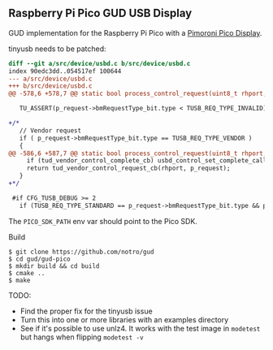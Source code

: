 Raspberry Pi Pico GUD USB Display
---------------------------------

GUD implementation for the Raspberry Pi Pico with a [Pimoroni Pico Display](https://shop.pimoroni.com/products/pico-display-pack).

tinyusb needs to be patched:
```diff
diff --git a/src/device/usbd.c b/src/device/usbd.c
index 90edc3dd..054517ef 100644
--- a/src/device/usbd.c
+++ b/src/device/usbd.c
@@ -578,6 +578,7 @@ static bool process_control_request(uint8_t rhport, tusb_control_request_t const

   TU_ASSERT(p_request->bmRequestType_bit.type < TUSB_REQ_TYPE_INVALID);

+/*
   // Vendor request
   if ( p_request->bmRequestType_bit.type == TUSB_REQ_TYPE_VENDOR )
   {
@@ -586,6 +587,7 @@ static bool process_control_request(uint8_t rhport, tusb_control_request_t const
     if (tud_vendor_control_complete_cb) usbd_control_set_complete_callback(tud_vendor_control_complete_cb);
     return tud_vendor_control_request_cb(rhport, p_request);
   }
+*/

 #if CFG_TUSB_DEBUG >= 2
   if (TUSB_REQ_TYPE_STANDARD == p_request->bmRequestType_bit.type && p_request->bRequest <= TUSB_REQ_SYNCH_FRAME)
```

The ```PICO_SDK_PATH``` env var should point to the Pico SDK.

Build
```
$ git clone https://github.com/notro/gud
$ cd gud/gud-pico
$ mkdir build && cd build
$ cmake ..
$ make

```

TODO:
- Find the proper fix for the tinyusb issue
- Turn this into one or more libraries with an examples directory
- See if it's possible to use unlz4. It works with the test image in ```modetest``` but hangs when flipping ```modetest -v```
